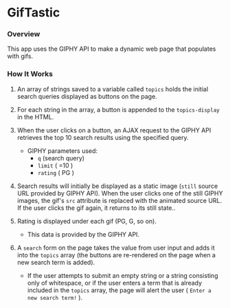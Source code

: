 # GifTastic

### Overview
This app uses the GIPHY API to make a dynamic web page that populates with gifs.

### How It Works

1. An array of strings saved to a variable called `topics` holds the initial search queries displayed as buttons on the page.

2. For each string in the array, a button is appended to the `topics-display` in the HTML.

3. When the user clicks on a button, an AJAX request to the GIPHY API retrieves the top 10 search results using the specified query.
    * GIPHY parameters used:
        * `q` (search query)
        * `limit` ( =10 )
        * `rating` ( PG )

4. Search results will initially be displayed as a static image (`still` source URL provided by GIPHY API). When the user clicks one of the still GIPHY images, the gif's `src` attribute is replaced with the animated source URL. If the user clicks the gif again, it returns to its still state..

5. Rating is displayed under each gif (PG, G, so on).
    * This data is provided by the GIPHY API.

6. A `search` form on the page takes the value from user input and adds it into the `topics` array (the buttons are re-rendered on the page when a new search term is added).
    * If the user attempts to submit an empty string or a string consisting only of whitespace, or if the user enters a term that is already included in the `topics` array, the page will alert the user ( `Enter a new search term!` ).
